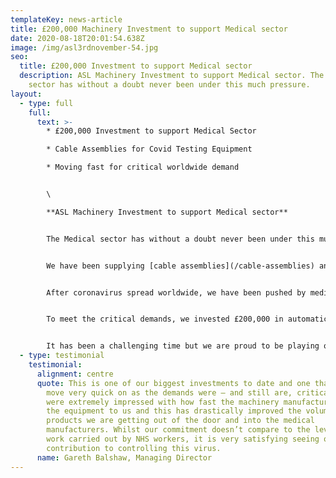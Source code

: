 ```yaml
---
templateKey: news-article
title: £200,000 Machinery Investment to support Medical sector
date: 2020-08-18T20:01:54.638Z
image: /img/asl3rdnovember-54.jpg
seo:
  title: £200,000 Investment to support Medical sector
  description: ASL Machinery Investment to support Medical sector. The Medical
    sector has without a doubt never been under this much pressure.
layout:
  - type: full
    full:
      text: >-
        * £200,000 Investment to support Medical Sector

        * Cable Assemblies for Covid Testing Equipment

        * Moving fast for critical worldwide demand


        \

        **ASL Machinery Investment to support Medical sector**


        The Medical sector has without a doubt never been under this much pressure.


        We have been supplying [cable assemblies](/cable-assemblies) and [wiring looms](/wiring-loom) for medical equipment for over 20 years and have never seen such growth in demand since early this year.


        After coronavirus spread worldwide, we have been pushed by medical equipment manufacturers to improve lead time and drastically increase volumes – something we were not set up for.


        To meet the critical demands, we invested £200,000 in automatic high speed machine to cut, strip and terminate cables. These assemblies are used in hospital beds and general medical equipment including ventilator apparatus and Covid testing apparatus.


        It has been a challenging time but we are proud to be playing our part in supporting Medical manufacturers worldwide, and to have this investment in place to pave a way for future urgent demands.
  - type: testimonial
    testimonial:
      alignment: centre
      quote: This is one of our biggest investments to date and one that we had to
        move very quick on as the demands were – and still are, critical. We
        were extremely impressed with how fast the machinery manufacturers got
        the equipment to us and this has drastically improved the volume of
        products we are getting out of the door and into the medical
        manufacturers. Whilst our commitment doesn’t compare to the level of
        work carried out by NHS workers, it is very satisfying seeing our small
        contribution to controlling this virus.
      name: Gareth Balshaw, Managing Director
---
```

